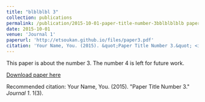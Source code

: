 ```yaml
---
title: "blblblbl 3"
collection: publications
permalink: /publication/2015-10-01-paper-title-number-3bblblblblb paper is about the number 3. The number 4 is left for future work.'
date: 2015-10-01
venue: 'Journal 1'
paperurl: 'http://etsoukan.github.io/files/paper3.pdf'
citation: 'Your Name, You. (2015). &quot;Paper Title Number 3.&quot; <i>Journal 1</i>. 1(3).'
---
```

This paper is about the number 3. The number 4 is left for future work.

[Download paper here](http://academicpages.github.io/files/paper3.pdf)

Recommended citation: Your Name, You. (2015). "Paper Title Number 3." <i>Journal 1</i>. 1(3).